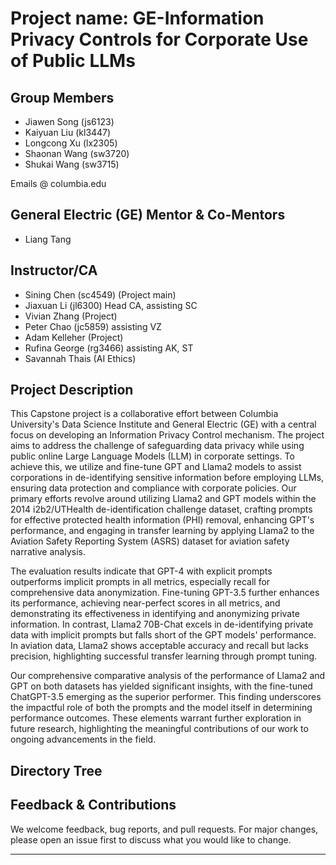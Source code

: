 #  Project name: GE-Information Privacy Controls for Corporate Use of Public LLMs

## Group Members

- Jiawen Song (js6123)
- Kaiyuan Liu (kl3447)
- Longcong Xu (lx2305)
- Shaonan Wang (sw3720)
- Shukai Wang (sw3715)
  
Emails <UNI> @ columbia.edu

## General Electric (GE) Mentor & Co-Mentors

- Liang Tang

## Instructor/CA

- Sining Chen (sc4549) (Project main)
- Jiaxuan Li (jl6300) Head CA, assisting SC
- Vivian Zhang (Project)
- Peter Chao (jc5859) assisting VZ
- Adam Kelleher (Project)
- Rufina George (rg3466) assisting AK, ST
- Savannah Thais (AI Ethics)

## Project Description

This Capstone project is a collaborative effort between Columbia University's Data Science Institute and General Electric (GE) with a central focus on developing an Information Privacy Control mechanism. The project aims to address the challenge of safeguarding data privacy while using public online Large Language Models (LLM) in corporate settings. To achieve this, we utilize and fine-tune GPT and Llama2 models to assist corporations in de-identifying sensitive information before employing LLMs, ensuring data protection and compliance with corporate policies. Our primary efforts revolve around utilizing Llama2 and GPT models within the 2014 i2b2/UTHealth de-identification challenge dataset, crafting prompts for effective protected health information (PHI) removal, enhancing GPT's performance, and engaging in transfer learning by applying Llama2 to the Aviation Safety Reporting System (ASRS) dataset for aviation safety narrative analysis.

The evaluation results indicate that GPT-4 with explicit prompts outperforms implicit prompts in all metrics, especially recall for comprehensive data anonymization. Fine-tuning GPT-3.5 further enhances its performance, achieving near-perfect scores in all metrics, and demonstrating its effectiveness in identifying and anonymizing private information. In contrast, Llama2 70B-Chat excels in de-identifying private data with implicit prompts but falls short of the GPT models' performance. In aviation data, Llama2 shows acceptable accuracy and recall but lacks precision, highlighting successful transfer learning through prompt tuning.

Our comprehensive comparative analysis of the performance of Llama2 and GPT on both datasets has yielded significant insights, with the fine-tuned ChatGPT-3.5 emerging as the superior performer. This finding underscores the impactful role of both the prompts and the model itself in determining performance outcomes. These elements warrant further exploration in future research, highlighting the meaningful contributions of our work to ongoing advancements in the field.

## Directory Tree







## Feedback & Contributions

We welcome feedback, bug reports, and pull requests. For major changes, please open an issue first to discuss what you would like to change.

---

